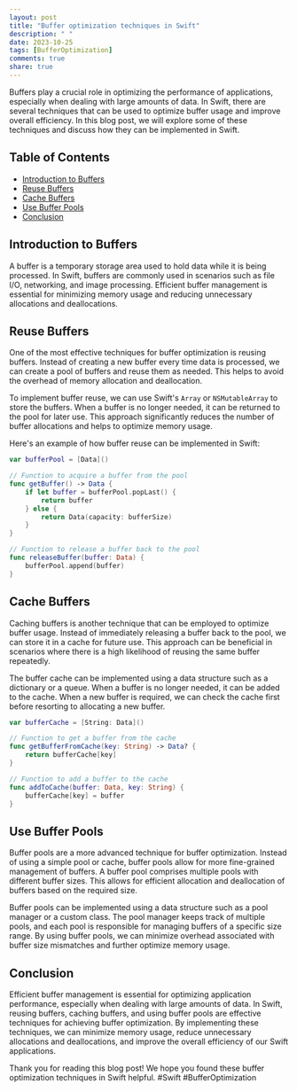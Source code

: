 ```yaml
---
layout: post
title: "Buffer optimization techniques in Swift"
description: " "
date: 2023-10-25
tags: [BufferOptimization]
comments: true
share: true
---
```


Buffers play a crucial role in optimizing the performance of applications, especially when dealing with large amounts of data. In Swift, there are several techniques that can be used to optimize buffer usage and improve overall efficiency. In this blog post, we will explore some of these techniques and discuss how they can be implemented in Swift.

## Table of Contents
- [Introduction to Buffers](#introduction-to-buffers)
- [Reuse Buffers](#reuse-buffers)
- [Cache Buffers](#cache-buffers)
- [Use Buffer Pools](#use-buffer-pools)
- [Conclusion](#conclusion)

## Introduction to Buffers

A buffer is a temporary storage area used to hold data while it is being processed. In Swift, buffers are commonly used in scenarios such as file I/O, networking, and image processing. Efficient buffer management is essential for minimizing memory usage and reducing unnecessary allocations and deallocations.

## Reuse Buffers

One of the most effective techniques for buffer optimization is reusing buffers. Instead of creating a new buffer every time data is processed, we can create a pool of buffers and reuse them as needed. This helps to avoid the overhead of memory allocation and deallocation.

To implement buffer reuse, we can use Swift's `Array` or `NSMutableArray` to store the buffers. When a buffer is no longer needed, it can be returned to the pool for later use. This approach significantly reduces the number of buffer allocations and helps to optimize memory usage.

Here's an example of how buffer reuse can be implemented in Swift:

```swift
var bufferPool = [Data]()

// Function to acquire a buffer from the pool
func getBuffer() -> Data {
    if let buffer = bufferPool.popLast() {
        return buffer
    } else {
        return Data(capacity: bufferSize)
    }
}

// Function to release a buffer back to the pool
func releaseBuffer(buffer: Data) {
    bufferPool.append(buffer)
}
```

## Cache Buffers

Caching buffers is another technique that can be employed to optimize buffer usage. Instead of immediately releasing a buffer back to the pool, we can store it in a cache for future use. This approach can be beneficial in scenarios where there is a high likelihood of reusing the same buffer repeatedly.

The buffer cache can be implemented using a data structure such as a dictionary or a queue. When a buffer is no longer needed, it can be added to the cache. When a new buffer is required, we can check the cache first before resorting to allocating a new buffer.

```swift
var bufferCache = [String: Data]()

// Function to get a buffer from the cache
func getBufferFromCache(key: String) -> Data? {
    return bufferCache[key]
}

// Function to add a buffer to the cache
func addToCache(buffer: Data, key: String) {
    bufferCache[key] = buffer
}
```

## Use Buffer Pools

Buffer pools are a more advanced technique for buffer optimization. Instead of using a simple pool or cache, buffer pools allow for more fine-grained management of buffers. A buffer pool comprises multiple pools with different buffer sizes. This allows for efficient allocation and deallocation of buffers based on the required size.

Buffer pools can be implemented using a data structure such as a pool manager or a custom class. The pool manager keeps track of multiple pools, and each pool is responsible for managing buffers of a specific size range. By using buffer pools, we can minimize overhead associated with buffer size mismatches and further optimize memory usage.

## Conclusion

Efficient buffer management is essential for optimizing application performance, especially when dealing with large amounts of data. In Swift, reusing buffers, caching buffers, and using buffer pools are effective techniques for achieving buffer optimization. By implementing these techniques, we can minimize memory usage, reduce unnecessary allocations and deallocations, and improve the overall efficiency of our Swift applications.

Thank you for reading this blog post! We hope you found these buffer optimization techniques in Swift helpful. #Swift #BufferOptimization